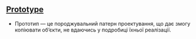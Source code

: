 ## [Prototype](https://refactoring.guru/uk/design-patterns/prototype)

- Прототип — це породжувальний патерн проектування, що дає змогу копіювати об’єкти, не вдаючись у
  подробиці їхньої реалізації.